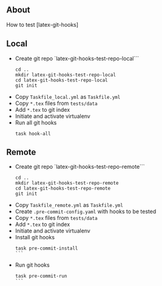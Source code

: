## About

How to test [latex-git-hooks]

## Local

* Create git repo `latex-git-hooks-test-repo-local```
	```
	cd ..
	mkdir latex-git-hooks-test-repo-local
	cd latex-git-hooks-test-repo-local
	git init
	```
* Copy `Taskfile_local.yml` as `Taskfile.yml`
* Copy `*.tex` files from `tests/data`
* Add `*.tex` to git index
* Initiate and activate virtualenv
* Run all git hooks
	```
	task hook-all
	```

## Remote

* Create git repo `latex-git-hooks-test-repo-remote```
	```
	cd ..
	mkdir latex-git-hooks-test-repo-remote
	cd latex-git-hooks-test-repo-remote
	git init
	```
* Copy `Taskfile_remote.yml` as `Taskfile.yml`
* Create `.pre-commit-config.yaml` with hooks to be tested
* Copy `*.tex` files from `tests/data`
* Add `*.tex` to git index
* Initiate and activate virtualenv
* Install git hooks
	````
	task pre-commit-install
	```
* Run git hooks
	````
	task pre-commit-run
	```

